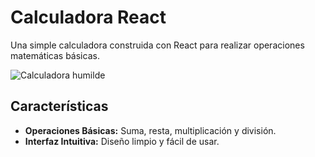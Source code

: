 # Calculadora React

Una simple calculadora construida con React para realizar operaciones matemáticas básicas.

![Calculadora humilde](https://github.com/RogerG03/Calculadora-React/assets/126338113/7cd3716c-e331-462b-a046-bb7f0dde6131)


## Características

- **Operaciones Básicas:** Suma, resta, multiplicación y división.
- **Interfaz Intuitiva:** Diseño limpio y fácil de usar.
